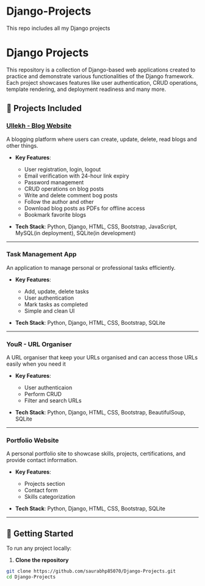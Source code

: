 # Django-Projects
This repo includes all my Django projects

# Django Projects

This repository is a collection of Django-based web applications created to practice and demonstrate various functionalities of the Django framework. Each project showcases features like user authentication, CRUD operations, template rendering, and deployment readiness and many more.

## 📁 Projects Included

### [**Ullekh** - Blog Website]([https://github.com/saurabhp85070/Django-Projects/tree/main/Ullekh](https://github.com/saurabhp85070/Django-Projects/tree/main/Blog%20website%20Ullekh/ullekh))
A blogging platform where users can create, update, delete, read blogs and other things.

- **Key Features**:
  - User registration, login, logout
  - Email verification with 24-hour link expiry
  - Password management
  - CRUD operations on blog posts
  - Write and delete comment bog posts
  - Follow the author and other
  - Download blog posts as PDFs for offline access
  - Bookmark favorite blogs 
    

- **Tech Stack**: Python, Django, HTML, CSS, Bootstrap, JavaScript, MySQL(in deployment), SQLite(in development)

---

### **Task Management App**
An application to manage personal or professional tasks efficiently.

- **Key Features**:
  - Add, update, delete tasks
  - User authentication
  - Mark tasks as completed
  - Simple and clean UI

- **Tech Stack**: Python, Django, HTML, CSS, Bootstrap, SQLite

---

### **YouR** - URL Organiser
A URL organiser that keep your URLs organised and can access those URLs easily when you need it

- **Key Features**:
  - User authenticaion
  - Perform CRUD 
  - Filter and search URLs

- **Tech Stack**: Python, Django, HTML, CSS, Bootstrap, BeautifulSoup, SQLite

---

### **Portfolio Website**
A personal portfolio site to showcase skills, projects, certifications, and provide contact information.

- **Key Features**:
  - Projects section
  - Contact form
  - Skills categorization

- **Tech Stack**: Python, Django, HTML, CSS, Bootstrap, SQLite

---

## 🚀 Getting Started

To run any project locally:

1. **Clone the repository**
```bash
git clone https://github.com/saurabhp85070/Django-Projects.git
cd Django-Projects
